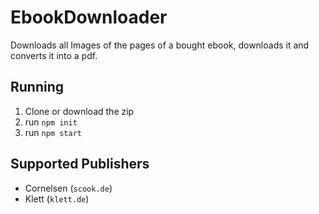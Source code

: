 # EbookDownloader

Downloads all Images of the pages of a bought ebook, downloads it and converts it into a pdf.

## Running

1. Clone or download the zip
2. run `npm init`
3. run `npm start`

## Supported Publishers
- Cornelsen (`scook.de`)
- Klett (`klett.de`)